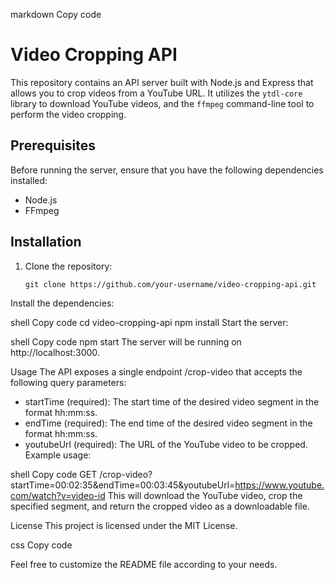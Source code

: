 markdown
Copy code
# Video Cropping API

This repository contains an API server built with Node.js and Express that allows you to crop videos from a YouTube URL. It utilizes the `ytdl-core` library to download YouTube videos, and the `ffmpeg` command-line tool to perform the video cropping.

## Prerequisites

Before running the server, ensure that you have the following dependencies installed:

- Node.js
- FFmpeg

## Installation

1. Clone the repository:

   ```shell
   git clone https://github.com/your-username/video-cropping-api.git
Install the dependencies:

shell
Copy code
cd video-cropping-api
npm install
Start the server:

shell
Copy code
npm start
The server will be running on http://localhost:3000.

Usage
The API exposes a single endpoint /crop-video that accepts the following query parameters:

- startTime (required): The start time of the desired video segment in the format hh:mm:ss.
- endTime (required): The end time of the desired video segment in the format hh:mm:ss.
- youtubeUrl (required): The URL of the YouTube video to be cropped.
Example usage:

shell
Copy code
GET /crop-video?startTime=00:02:35&endTime=00:03:45&youtubeUrl=https://www.youtube.com/watch?v=video-id
This will download the YouTube video, crop the specified segment, and return the cropped video as a downloadable file.

License
This project is licensed under the MIT License.

css
Copy code

Feel free to customize the README file according to your needs.
